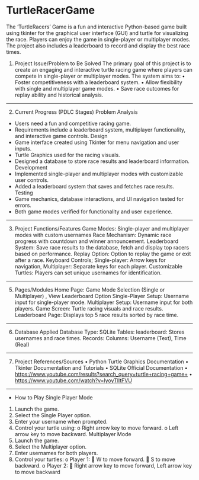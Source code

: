 # TurtleRacerGame
The ‘TurtleRacers’ Game is a fun and interactive Python-based game built using tkinter for the graphical user interface (GUI) and turtle for visualizing the race. Players can enjoy the game in single-player or multiplayer modes. The project also includes a leaderboard to record and display the best race times.

1. Project Issue/Problem to Be Solved
The primary goal of this project is to create an engaging and interactive turtle racing game where players can compete in single-player or multiplayer modes. The system aims to:
•	Foster competitiveness with a leaderboard system.
•	Allow flexibility with single and multiplayer game modes.
•	Save race outcomes for replay ability and historical analysis.
________________________________________
2. Current Progress (PDLC Stages)
 Problem Analysis
-	Users need a fun and competitive racing game.
-	Requirements include a leaderboard system, multiplayer functionality, and interactive game controls.
 Design
-	Game interface created using Tkinter for menu navigation and user inputs.
-	Turtle Graphics used for the racing visuals.
-	Designed a database to store race results and leaderboard information.
Development
-	Implemented single-player and multiplayer modes with customizable user controls.
-	Added a leaderboard system that saves and fetches race results.
Testing
-	Game mechanics, database interactions, and UI navigation tested for errors.
-	Both game modes verified for functionality and user experience.
________________________________________
3. Project Functions/Features
Game Modes: Single-player and multiplayer modes with custom usernames
Race Mechanism: Dynamic race progress with countdown and winner announcement.
Leaderboard System: Save race results to the database, fetch and display top racers based on performance.
Replay Option: Option to replay the game or exit after a race.
Keyboard Controls; Single-player: Arrow keys for navigation, Multiplayer: Separate keys for each player.
Customizable Turtles: Players can set unique usernames for identification.
________________________________________
5. Pages/Modules
Home Page: Game Mode Selection (Single or Multiplayer) , View Leaderboard Option
Single-Player Setup: Username input for single-player mode.
Multiplayer Setup: Username input for both players.
Game Screen: Turtle racing visuals and race results.
Leaderboard Page: Displays top 5 race results sorted by race time.
________________________________________
6. Database Applied
Database Type: SQLite
Tables: leaderboard: Stores usernames and race times.
Records: Columns: Username (Text), Time (Real)
________________________________________
7. Project References/Sources
•	Python Turtle Graphics Documentation
•	Tkinter Documentation and Tutorials
•	SQLite Official Documentation
•	https://www.youtube.com/results?search_query=turtle+racing+game+
•	https://www.youtube.com/watch?v=lyoyTlltFVU
________________________________________

-	How to Play
Single Player Mode
1.	Launch the game.
2.	Select the Single Player option.
3.	Enter your username when prompted.
4.	Control your turtle using:
o	Right arrow key to move forward.
o	Left arrow key to move backward.
Multiplayer Mode
1.	Launch the game.
2.	Select the Multiplayer option.
3.	Enter usernames for both players.
4.	Control your turtles:
o	Player 1:
	W to move forward.
	S to move backward.
o	Player 2:
	Right arrow key to move forward, Left arrow key to move backward

